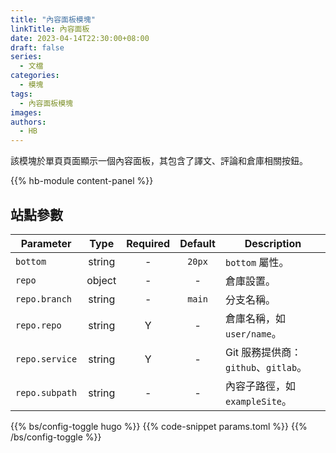 ```yaml
---
title: "內容面板模塊"
linkTitle: 內容面板
date: 2023-04-14T22:30:00+08:00
draft: false
series:
  - 文檔
categories:
  - 模塊
tags:
  - 內容面板模塊
images:
authors:
  - HB
---
```


該模塊於單頁頁面顯示一個內容面板，其包含了譯文、評論和倉庫相關按鈕。

<!--more-->

{{% hb-module content-panel %}}

## 站點參數

| Parameter      |  Type  | Required | Default | Description                          |
| -------------- | :----: | :------: | :-----: | ------------------------------------ |
| `bottom`       | string |    -     | `20px`  | `bottom` 屬性。                      |
| `repo`         | object |    -     |    -    | 倉庫設置。                           |
| `repo.branch`  | string |    -     | `main`  | 分支名稱。                           |
| `repo.repo`    | string |    Y     |    -    | 倉庫名稱，如 `user/name`。           |
| `repo.service` | string |    Y     |    -    | Git 服務提供商：`github`、`gitlab`。 |
| `repo.subpath` | string |    -     |    -    | 內容子路徑，如 `exampleSite`。       |

{{% bs/config-toggle hugo %}}
{{% code-snippet params.toml %}}
{{% /bs/config-toggle %}}
